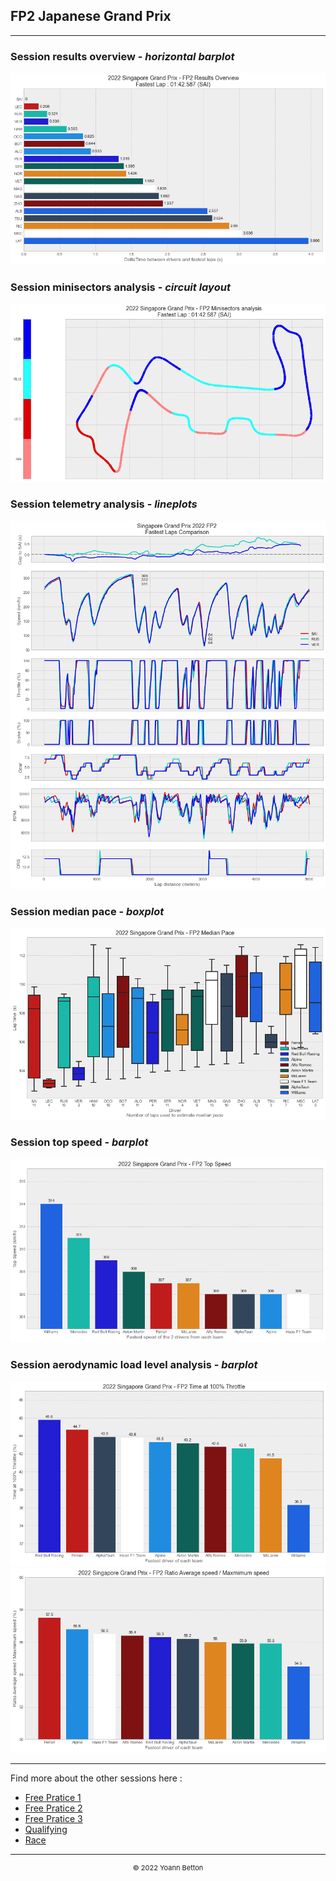 ## FP2 Japanese Grand Prix

---

### Session results overview - *horizontal barplot*

<img src="/output/2022-10-09_Japanese_Grand_Prix/fp2_results_overview_white.png?raw=true"/>

### Session minisectors analysis - *circuit layout*

<img src="/output/2022-10-09_Japanese_Grand_Prix/fp2_minisectors_analysis_white.png?raw=true"/>

### Session telemetry analysis - *lineplots*

<img src="/output/2022-10-09_Japanese_Grand_Prix/fp2_telemetry_analysis_white.png?raw=true"/>

### Session median pace - *boxplot*

<img src="/output/2022-10-09_Japanese_Grand_Prix/fp2_median_pace_white.png?raw=true"/>

### Session top speed - *barplot*

<img src="/output/2022-10-09_Japanese_Grand_Prix/topspeed_fp2_white.png?raw=true"/>

### Session aerodynamic load level analysis - *barplot*

<img src="/output/2022-10-09_Japanese_Grand_Prix/fp2_maximum_throttle_white.png?raw=true"/>

<img src="/output/2022-10-09_Japanese_Grand_Prix/fp2_speed_ratio_white.png?raw=true"/>

--- 

Find more about the other sessions here :
  - [Free Pratice 1](/page/FP1/2022-10-09_Japanese_Grand_Prix)  
  - [Free Pratice 2](/page/FP2/2022-10-09_Japanese_Grand_Prix) 
  - [Free Pratice 3](/page/FP3/2022-10-09_Japanese_Grand_Prix)
  - [Qualifying](/page/Qualifying/2022-10-09_Japanese_Grand_Prix) 
  - [Race](/page/Race/2022-10-09_Japanese_Grand_Prix)

---

<div style="text-align: center">
  <p style="font-size:11px">&copy; 2022 Yoann Betton</p>
</div>

<!-- ---

<p style="font-size:11px">Page generated from <a href="https://github.com/yoannbtn/yoannbtn.github.io">github.com/yoannbtn</a>.</p> -->